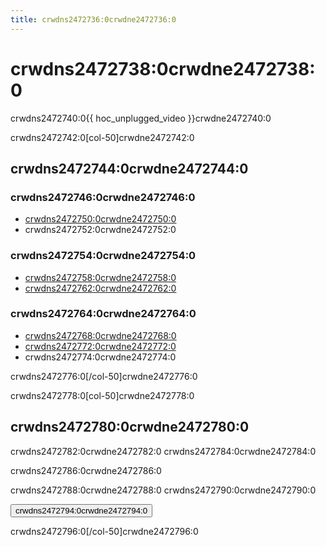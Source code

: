```yaml
---
title: crwdns2472736:0crwdne2472736:0
---
```


# crwdns2472738:0crwdne2472738:0

crwdns2472740:0{{ hoc_unplugged_video }}crwdne2472740:0

crwdns2472742:0[col-50]crwdne2472742:0

## crwdns2472744:0crwdne2472744:0

### crwdns2472746:0crwdne2472746:0

- [crwdns2472750:0crwdne2472750:0](crwdns2472748:0crwdne2472748:0)
- crwdns2472752:0crwdne2472752:0

### crwdns2472754:0crwdne2472754:0

- [crwdns2472758:0crwdne2472758:0](crwdns2472756:0crwdne2472756:0)
- [crwdns2472762:0crwdne2472762:0](crwdns2472760:0crwdne2472760:0)

### crwdns2472764:0crwdne2472764:0

- [crwdns2472768:0crwdne2472768:0](crwdns2472766:0crwdne2472766:0)
- [crwdns2472772:0crwdne2472772:0](crwdns2472770:0crwdne2472770:0)
- crwdns2472774:0crwdne2472774:0

crwdns2472776:0[/col-50]crwdne2472776:0

crwdns2472778:0[col-50]crwdne2472778:0

## crwdns2472780:0crwdne2472780:0

crwdns2472782:0crwdne2472782:0 crwdns2472784:0crwdne2472784:0

crwdns2472786:0crwdne2472786:0

crwdns2472788:0crwdne2472788:0 crwdns2472790:0crwdne2472790:0

<a href="crwdns2472792:0crwdne2472792:0"><button>crwdns2472794:0crwdne2472794:0</button></a>

crwdns2472796:0[/col-50]crwdne2472796:0
